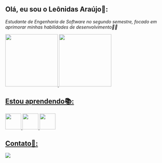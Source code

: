 ## Olá, eu sou o Leônidas Araújo👋:
*Estudante de Engenharia de Software no segundo semestre, focado em aprimorar minhas habilidades de desenvolvimento👨‍💻*

<div>
<a href="https://github.com/seu-usuário-aqui">
<img loading="lazy" height="165em" src="https://github-readme-stats.vercel.app/api/top-langs/?username=leoAraujo20&layout=compact&langs_count=7&theme=dracula"/>
<img loading="lazy" height="165em" src="https://github-readme-stats.vercel.app/api?username=leoAraujo20&show_icons=true&theme=dracula&include_all_commits=true&count_private=true"/>
</div>

 ## Estou aprendendo📚:
<img loading="lazy" src="https://cdn.jsdelivr.net/gh/devicons/devicon@latest/icons/python/python-original.svg" width="50" heigth="50" /> <img loading="lazy" src="https://cdn.jsdelivr.net/gh/devicons/devicon@latest/icons/git/git-original.svg" width="50" heigth="50" /> <img loading="lazy" src="https://cdn.jsdelivr.net/gh/devicons/devicon@latest/icons/github/github-original.svg" width="50" heigth="50"/>

## Contato📩:
<a href = "mailto:leonidasaraujo19@gmail.com"><img loading="lazy" src="https://img.shields.io/badge/Gmail-D14836?style=for-the-badge&logo=gmail&logoColor=white" target="_blank"></a>
          


